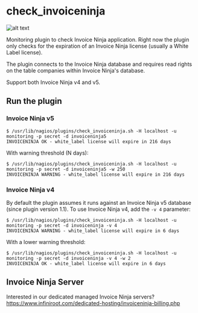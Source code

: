# check_invoiceninja
![alt text](https://www.infiniroot.com/graph/news/973-infiniroot-invoiceninja.png)

Monitoring plugin to check Invoice Ninja application. Right now the plugin only checks for the expiration of an Invoice Ninja license (usually a White Label license).

The plugin connects to the Invoice Ninja database and requires read rights on the table companies within Invoice Ninja's database.

Support both Invoice Ninja v4 and v5. 

## Run the plugin

### Invoice Ninja v5

```
$ /usr/lib/nagios/plugins/check_invoiceninja.sh -H localhost -u monitoring -p secret -d invoiceninja5
INVOICENINJA OK - white_label license will expire in 216 days
```

With warning threshold (N days):

```
$ /usr/lib/nagios/plugins/check_invoiceninja.sh -H localhost -u monitoring -p secret -d invoiceninja5 -w 250
INVOICENINJA WARNING - white_label license will expire in 216 days
```

### Invoice Ninja v4

By default the plugin assumes it runs against an Invoice Ninja v5 database (since plugin version 1.1). To use Invoice Ninja v4, add the `-v 4` parameter:

```
$ /usr/lib/nagios/plugins/check_invoiceninja.sh -H localhost -u monitoring -p secret -d invoiceninja -v 4
INVOICENINJA WARNING - white_label license will expire in 6 days
```

With a lower warning threshold:

```
$ /usr/lib/nagios/plugins/check_invoiceninja.sh -H localhost -u monitoring -p secret -d invoiceninja -v 4 -w 2
INVOICENINJA OK - white_label license will expire in 6 days
```



## Invoice Ninja Server

Interested in our dedicated managed Invoice Ninja servers? https://www.infiniroot.com/dedicated-hosting/invoiceninja-billing.php
